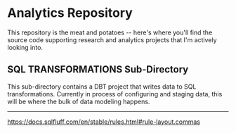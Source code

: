 # Analytics Repository 


This repository is the meat and potatoes -- here's where you'll find the source code supporting research and analytics projects that I'm actively looking into. 



## SQL TRANSFORMATIONS Sub-Directory

This sub-directory contains a DBT project that writes data to SQL transformations. 
Currently in process of configuring and staging data, this will be where the bulk of data modeling happens. 



-----
https://docs.sqlfluff.com/en/stable/rules.html#rule-layout.commas